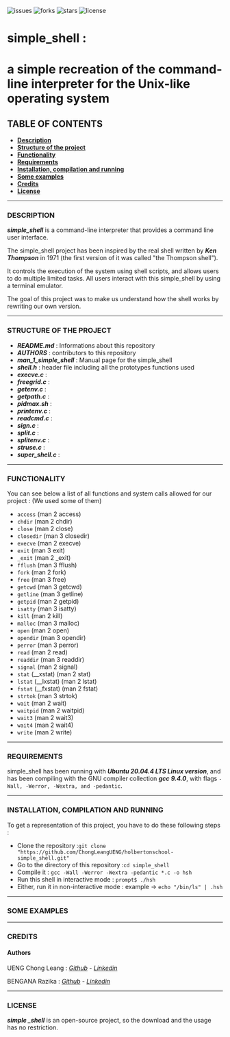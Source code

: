 ![issues](https://img.shields.io/github/issues/ChongLeangUENG/holbertonschool-simple_shell)
![forks](https://img.shields.io/github/forks/ChongLeangUENG/holbertonschool-simple_shell)
![stars](https://img.shields.io/github/stars/ChongLeangUENG/holbertonschool-simple_shell)
![license](https://img.shields.io/github/license/ChongLeangUENG/holbertonschool-simple_shell)


# simple_shell :
# a simple recreation of the command-line interpreter for the Unix-like operating system


## TABLE OF CONTENTS

- __[Description](https://github.com/ChongLeangUENG/holbertonschool-simple_shell#description)__
- __[Structure of the project](https://github.com/ChongLeangUENG/holbertonschool-simple_shell#structure-of-the-project)__
- __[Functionality](https://github.com/ChongLeangUENG/holbertonschool-simple_shell#functionality)__
- __[Requirements](https://github.com/ChongLeangUENG/holbertonschool-simple_shell#requirements)__
- __[Installation, compilation and running](https://github.com/ChongLeangUENG/holbertonschool-simple_shell#installation-compilation-and-running)__
- __[Some examples](https://github.com/ChongLeangUENG/holbertonschool-simple_shell#some-examples)__
- __[Credits](https://github.com/ChongLeangUENG/holbertonschool-simple_shell#credits)__
- __[License](https://github.com/ChongLeangUENG/holbertonschool-simple_shell#license)__

***

### DESCRIPTION

__*simple_shell*__ is a command-line interpreter that provides a command line user interface.

The simple_shell project has been inspired by the real shell written by __*Ken Thompson*__ in 1971 (the first version of it was called "the Thompson shell").

It controls the execution of the system using shell scripts, and allows users to do multiple limited tasks. All users interact with this simple_shell by using a terminal emulator.


The goal of this project was to make us understand how the shell works by rewriting our own version.

***

### STRUCTURE OF THE PROJECT

- __*README.md*__ : Informations about this repository
- __*AUTHORS*__ : contributors to this repository
- __*man_1_simple_shell*__ : Manual page for the simple_shell
- __*shell.h*__ : header file including all the prototypes functions used
- __*execve.c*__ :
- __*freegrid.c*__ :
- __*getenv.c*__ :
- __*getpath.c*__ :
- __*pidmax.sh*__ :
- __*printenv.c*__ :
- __*readcmd.c*__ :
- __*sign.c*__ :
- __*split.c*__ :
- __*splitenv.c*__ :
- __*struse.c*__ :
- __*super_shell.c*__ :

***

### FUNCTIONALITY

You can see below a list of all functions and system calls allowed for our project :
(We used some of them)

- ``access`` (man 2 access)
- ``chdir`` (man 2 chdir)
- ``close`` (man 2 close)
- ``closedir`` (man 3 closedir)
- ``execve`` (man 2 execve)
- ``exit`` (man 3 exit)
- ``_exit`` (man 2 _exit)
- ``fflush`` (man 3 fflush)
- ``fork`` (man 2 fork)
- ``free`` (man 3 free)
- ``getcwd`` (man 3 getcwd)
- ``getline`` (man 3 getline)
- ``getpid`` (man 2 getpid)
- ``isatty`` (man 3 isatty)
- ``kill`` (man 2 kill)
- ``malloc`` (man 3 malloc)
- ``open`` (man 2 open)
- ``opendir`` (man 3 opendir)
- ``perror`` (man 3 perror)
- ``read`` (man 2 read)
- ``readdir`` (man 3 readdir)
- ``signal`` (man 2 signal)
- ``stat`` (__xstat) (man 2 stat)
- ``lstat`` (__lxstat) (man 2 lstat)
- ``fstat`` (__fxstat) (man 2 fstat)
- ``strtok`` (man 3 strtok)
- ``wait`` (man 2 wait)
- ``waitpid`` (man 2 waitpid)
- ``wait3`` (man 2 wait3)
- ``wait4`` (man 2 wait4)
- ``write`` (man 2 write)

***

### REQUIREMENTS

simple_shell has been running with __*Ubuntu 20.04.4 LTS Linux version*__, and has been compiling with the GNU compiler collection __*gcc 9.4.0*__, with flags ``-Wall, -Werror, -Wextra, and -pedantic``.

***

### INSTALLATION, COMPILATION AND RUNNING

To get a representation of this project, you have to do these following steps :

- Clone the repository :``git clone "https://github.com/ChongLeangUENG/holbertonschool-simple_shell.git"``
- Go to the directory of this repository :``cd simple_shell``
- Compile it : ``gcc -Wall -Werror -Wextra -pedantic *.c -o hsh``
- Run this shell in interactive mode : ``prompt$ ./hsh``
- Either, run it in non-interactive mode : example -> ``echo "/bin/ls" | .hsh``

***

### SOME EXAMPLES

***

### CREDITS

#### Authors

UENG Chong Leang : *[Github](https://github.com/ChongLeangUENG)* - *[Linkedin](https://www.linkedin.com/in/chong-leang-ueng-78521b23b/)*

BENGANA Razika : *[Github](https://github.com/Razika-Bengana)* - *[Linkedin](https://www.linkedin.com/in/razika-bengana-065284243/)*

***

### LICENSE

__*simple _shell*__ is an open-source project, so the download and the usage has no restriction.
